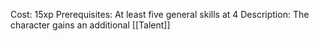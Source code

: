 Cost: 15xp
Prerequisites: At least five general skills at 4
Description: The character gains an additional [[Talent]]